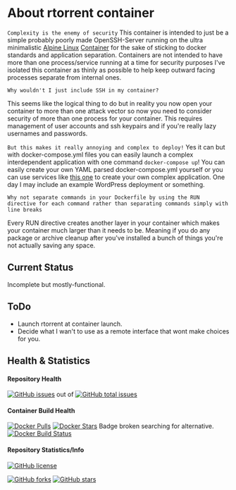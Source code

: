 # About rtorrent container
`Complexity is the enemy of security`
This container is intended to just be a simple probably poorly made OpenSSH-Server running on the ultra minimalistic [Alpine Linux](https://www.alpinelinux.org/) [Container](https://registry.hub.docker.com/_/alpine/) for the sake of sticking to docker standards and application separation. Containers are not intended to have more than one process/service running at a time for security purposes I've isolated this container as thinly as possible to help keep outward facing processes separate from internal ones.

`Why wouldn't I just include SSH in my container?`

This seems like the logical thing to do but in reality you now open your container to more than one attack vector so now you need to consider security of more than one process for your container.  This requires management of user accounts and ssh keypairs and if you're really lazy usernames and passwords.

`But this makes it really annoying and complex to deploy!`
Yes it can but with docker-compose.yml files you can easily launch a complex interdependent application with one command `docker-compose up`! You can easily create your own YAML parsed docker-compose.yml yourself or you can use services like [this one](https://lorry.io/) to create your own complex application.  One day I may include an example WordPress deployment or something.

`Why not separate commands in your Dockerfile by using the RUN directive for each command rather than separating commands simply with line breaks`

Every RUN directive creates another layer in your container which makes your container much larger than it needs to be.  Meaning if you do any package or archive cleanup after you've installed a bunch of things you're not actually saving any space.

## Current Status
Incomplete but mostly-functional.

## ToDo
- Launch rtorrent at container launch.
- Decide what I wan't to use as a remote interface that wont make choices for you.

## Health & Statistics
#### Repository Health
[![GitHub issues](https://img.shields.io/github/issues/chamunks/alpine-rtorrent.svg?style=flat-square)](https://github.com/chamunks/alpine-rtorrent) out of [![GitHub total issues](https://img.shields.io/github/issues-raw/chamunks/alpine-rtorrent.svg?style=flat-square)](https://github.com/chamunks/alpine-rtorrent)

#### Container Build Health
[![Docker Pulls](https://img.shields.io/docker/pulls/chamunks/alpine-rtorrent.svg?style=flat-square)](https://registry.hub.docker.com/u/chamunks/alpine-rtorrent/)
[![Docker Stars](https://img.shields.io/docker/stars/chamunks/alpine-rtorrent.svg?style=flat-square)](https://registry.hub.docker.com/u/chamunks/alpine-rtorrent/)
Badge broken searching for alternative.
[![Docker Build Status](http://hubstatus.container42.com/chamunks/alpine-rtorrent)](https://registry.hub.docker.com/u/chamunks/alpine-rtorrent)

#### Repository Statistics/Info
[![GitHub license](https://img.shields.io/github/license/chamunks/alpine-rtorrent.svg?style=flat-square)](https://github.com/chamunks/alpine-rtorrent)

[![GitHub forks](https://img.shields.io/github/forks/chamunks/alpine-rtorrent.svg?style=flat-square)](https://github.com/chamunks/alpine-rtorrent)
[![GitHub stars](https://img.shields.io/github/stars/chamunks/alpine-rtorrent.svg?style=flat-square)](https://github.com/chamunks/alpine-rtorrent)
